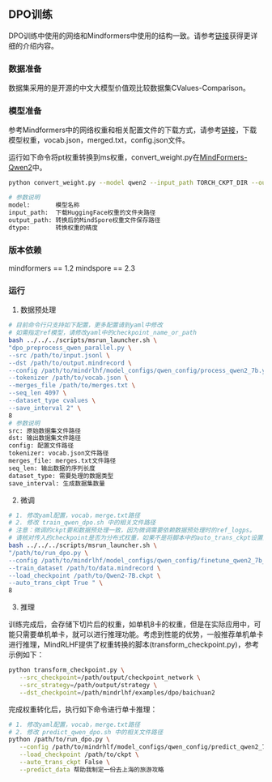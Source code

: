 ## DPO训练

DPO训练中使用的网络和Mindformers中使用的结构一致。请参考[链接](https://gitee.com/mindspore/mindformers/blob/dev/research/qwen2/qwen2.md)获得更详细的介绍内容。


### 数据准备
数据集采用的是开源的中文大模型价值观比较数据集CValues-Comparison。

### 模型准备

参考Mindformers中的网络权重和相关配置文件的下载方式，请参考[链接](https://gitee.com/mindspore/mindformers/blob/dev/research/qwen2/qwen2.md)，下载模型权重，vocab.json，merged.txt，config.json文件。

运行如下命令将pt权重转换到ms权重，convert_weight.py在[MindFormers-Qwen2](https://gitee.com/mindspore/mindformers/tree/dev/research/qwen2)中。

```sh
python convert_weight.py --model qwen2 --input_path TORCH_CKPT_DIR --output_path {path}/MS_CKPT_NAME --dtype bf16

# 参数说明
model:       模型名称
input_path:  下载HuggingFace权重的文件夹路径
output_path: 转换后的MindSpore权重文件保存路径
dtype:       转换权重的精度
```


### 版本依赖

mindformers  == 1.2
mindspore == 2.3



### 运行


1. 数据预处理

```sh
# 目前命令行只支持如下配置，更多配置请到yaml中修改
# 如需指定ref模型，请修改yaml中的checkpoint_name_or_path
bash ../../../scripts/msrun_launcher.sh \
"dpo_preprocess_qwen_parallel.py \
--src /path/to/input.jsonl \
--dst /path/to/output.mindrecord \
--config /path/to/mindrlhf/model_configs/qwen_config/process_qwen2_7b.yaml \
--tokenizer /path/to/vocab.json \
--merges_file /path/to/merges.txt \
--seq_len 4097 \
--dataset_type cvalues \
--save_interval 2" \
8 
# 参数说明
src: 原始数据集文件路径
dst: 输出数据集文件路径
config: 配置文件路径
tokenizer: vocab.json文件路径
merges_file: merges.txt文件路径
seq_len: 输出数据的序列长度
dataset_type: 需要处理的数据类型
save_interval: 生成数据集数量
```

2. 微调

```sh
# 1. 修改yaml配置，vocab，merge.txt路径
# 2. 修改 train_qwen_dpo.sh 中的相关文件路径
# 注意：微调的ckpt要和数据预处理一致，因为微调需要依赖数据预处理时的ref_logps。
# 请核对传入的checkpoint是否为分布式权重，如果不是将脚本中的auto_trans_ckpt设置为true，自动转换成分布式权重
bash ../../../scripts/msrun_launcher.sh \
"/path/to/run_dpo.py \
--config /path/to/mindrlhf/model_configs/qwen_config/finetune_qwen2_7b_dpo.yaml \
--train_dataset /path/to/data.mindrecord \
--load_checkpoint /path/to/Qwen2-7B.ckpt \
--auto_trans_ckpt True " \
8
```

3. 推理

训练完成后，会存储下切片后的权重，如单机8卡的权重，但是在实际应用中，可能只需要单机单卡，就可以进行推理功能。考虑到性能的优势，一般推荐单机单卡进行推理，MindRLHF提供了权重转换的脚本(transform_checkpoint.py)，参考示例如下：
```sh
python transform_checkpoint.py \
   --src_checkpoint=/path/output/checkpoint_network \
   --src_strategy=/path/output/strategy \
   --dst_checkpoint=/path/mindrlhf/examples/dpo/baichuan2
```

   完成权重转化后，执行如下命令进行单卡推理：
```sh
# 1. 修改yaml配置，vocab，merge.txt路径
# 2. 修改 predict_qwen_dpo.sh 中的相关文件路径
python /path/to/run_dpo.py \
   --config /path/to/mindrhlf/model_configs/qwen_config/predict_qwen2_7b.yaml \
   --load_checkpoint /path/to/ckpt \
   --auto_trans_ckpt False \
   --predict_data 帮助我制定一份去上海的旅游攻略
```
   